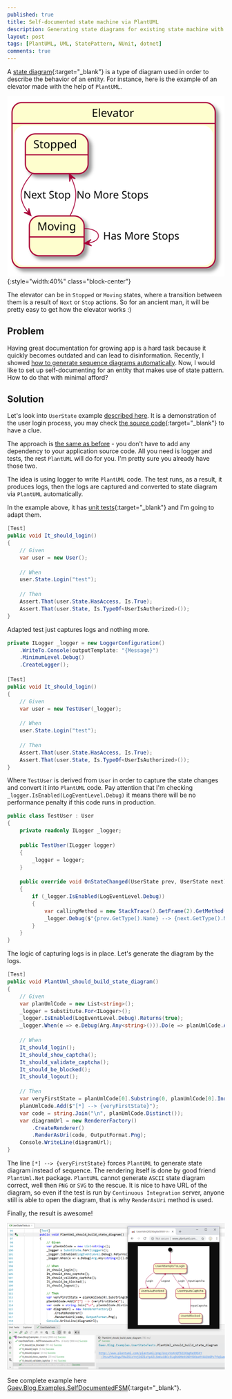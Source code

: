```yaml
---
published: true
title: Self-documented state machine via PlantUML
description: Generating state diagrams for existing state machine with the help of NUnit and PlantUML
layout: post
tags: [PlantUML, UML, StatePattern, NUnit, dotnet]
comments: true
---
```


A [state diagram](https://en.wikipedia.org/wiki/State_diagram){:target="_blank"} is a type of diagram used in order to describe the behavior of an entity. For instance, here is the example of an elevator made with the help of `PlantUML`.

![State diagram example](/img/state-diagram-example.svg "State diagram example" ){:style="width:40%" class="block-center"}

The elevator can be in `Stopped` or `Moving` states, where a transition between them is a result of `Next` or `Stop` actions. So for an ancient man, it will be pretty easy to get how the elevator works :)

## Problem

Having great documentation for growing app is a hard task because it quickly becomes outdated and can lead to disinformation. Recently, I showed [how to generate sequence diagrams automatically](/2019/02/04/self-documented-app.html). Now, I would like to set up self-documenting for an entity that makes use of state pattern. How to do that with minimal afford?

## Solution

Let's look into `UserState` example [described here](/2019/02/12/state-pattern-using-entity-framework.html). It is a demonstration of the user login process, you may check [the source code](https://github.com/gaevoy/Gaev.Blog.Examples/blob/1.4.2/Gaev.Blog.Examples.StateViaEF/User.cs){:target="_blank"} to have a clue.

The approach is [the same as before](/2019/02/04/self-documented-app.html) - you don't have to add any dependency to your application source code. All you need is logger and tests, the rest `PlantUML` will do for you. I'm pretty sure you already have those two.

The idea is using logger to write `PlantUML` code. The test runs, as a result, it produces logs, then the logs are captured and converted to state diagram via `PlantUML` automatically.

In the example above, it has [unit tests](https://github.com/gaevoy/Gaev.Blog.Examples/blob/1.4.2/Gaev.Blog.Examples.StateViaEF/UserTests.cs){:target="_blank"} and I'm going to adapt them. 

```c#
[Test]
public void It_should_login()
{
    // Given
    var user = new User();

    // When
    user.State.Login("test");

    // Then
    Assert.That(user.State.HasAccess, Is.True);
    Assert.That(user.State, Is.TypeOf<UserIsAuthorized>());
}
```

Adapted test just captures logs and nothing more.

```c#
private ILogger _logger = new LoggerConfiguration()
    .WriteTo.Console(outputTemplate: "{Message}")
    .MinimumLevel.Debug()
    .CreateLogger();
    
[Test]
public void It_should_login()
{
    // Given
    var user = new TestUser(_logger);

    // When
    user.State.Login("test");

    // Then
    Assert.That(user.State.HasAccess, Is.True);
    Assert.That(user.State, Is.TypeOf<UserIsAuthorized>());
}
```

Where `TestUser` is derived from `User` in order to capture the state changes and convert it into `PlantUML` code. Pay attention that I'm checking `_logger.IsEnabled(LogEventLevel.Debug)` it means there will be no performance penalty if this code runs in production.

```c#
public class TestUser : User
{
    private readonly ILogger _logger;

    public TestUser(ILogger logger)
    {
        _logger = logger;
    }

    public override void OnStateChanged(UserState prev, UserState next)
    {
        if (_logger.IsEnabled(LogEventLevel.Debug))
        {
            var callingMethod = new StackTrace().GetFrame(2).GetMethod();
            _logger.Debug($"{prev.GetType().Name} --> {next.GetType().Name} : {callingMethod.Name}");
        }
    }
}
```

The logic of capturing logs is in place. Let's generate the diagram by the logs.

```c#
[Test]
public void PlantUml_should_build_state_diagram()
{
    // Given
    var planUmlCode = new List<string>();
    _logger = Substitute.For<ILogger>();
    _logger.IsEnabled(LogEventLevel.Debug).Returns(true);
    _logger.When(e => e.Debug(Arg.Any<string>())).Do(e => planUmlCode.Add(e.Arg<string>()));

    // When
    It_should_login();
    It_should_show_captcha();
    It_should_validate_captcha();
    It_should_be_blocked();
    It_should_logout();

    // Then
    var veryFirstState = planUmlCode[0].Substring(0, planUmlCode[0].IndexOf(" --> "));
    planUmlCode.Add($"[*] --> {veryFirstState}");
    var code = string.Join("\n", planUmlCode.Distinct());
    var diagramUrl = new RendererFactory()
        .CreateRenderer()
        .RenderAsUri(code, OutputFormat.Png);
    Console.WriteLine(diagramUrl);
}
```

The line `[*] --> {veryFirstState}` forces `PlantUML` to generate state diagram instead of sequence. The rendering itself is done by good friend `PlantUml.Net` package. `PlantUML` cannot generate `ASCII` state diagram correct, well then `PNG` or `SVG` to the rescue. It is nice to have URL of the diagram, so even if the test is run by `Continuous Integration` server, anyone still is able to open the diagram, that is why `RenderAsUri` method is used.

Finally, the result is awesome!

![State diagram built by unit tests](/img/self-documented-fsm.png "State diagram built by unit tests")

See complete example here [Gaev.Blog.Examples.SelfDocumentedFSM](https://github.com/gaevoy/Gaev.Blog.Examples/tree/1.4.2/Gaev.Blog.Examples.SelfDocumentedFSM/){:target="_blank"}.
